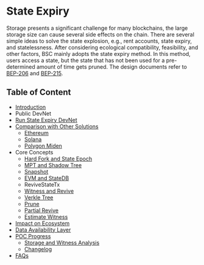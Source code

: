 # State Expiry
Storage presents a significant challenge for many blockchains, the large storage size can cause several side effects on the chain. 
There are several simple ideas to solve the state explosion, e.g., rent accounts, state expiry, and statelessness. After considering ecological compatibility, feasibility, and other factors, BSC mainly adopts the state expiry method. In this method, users access a state, but the state that has not been used for a pre-determined amount of time gets pruned.
The design documents refer to [BEP-206](https://github.com/bnb-chain/BEPs/pull/206) and [BEP-215](https://github.com/bnb-chain/BEPs/pull/215).


## Table of Content
<!--ts-->
- [Introduction](introduction.md)
- Public DevNet
- [Run State Expiry DevNet](run-devnet.md)
- [Comparison with Other Solutions](solution-comparison.md)
  + [Ethereum](comparison-eth.md) 
  + [Solana](comparison-sol.md) 
  + [Polygon Miden](comparison-polygon.md) 
- Core Concepts
  + [Hard Fork and State Epoch](hard-fork-and-state-epoch.md) 
  + [MPT and Shadow Tree](mpt-and-shadow-tree.md) 
  + [Snapshot](snapshot.md) 
  + [EVM and StateDB](evm-and-statedb.md) 
  + ReviveStateTx
  + [Witness and Revive](witness-and-revive.md) 
  + [Verkle Tree](verkle-tree.md) 
  + [Prune](prune.md) 
  + [Partial Revive](partial-revive.md) 
  + [Estimate Witness](estimate-witness.md) 
- [Impact on Ecosystem](impact-on-ecosystem.md) 
- [Data Availability Layer](data-availability-layer.md) 
- [POC Progress](poc-progress.md)
  + [Storage and Witness Analysis](storage-and-witness-analysis.md)  
  + [Changelog](changelog.md) 
- [FAQs](faqs.md) 
<!--te-->
